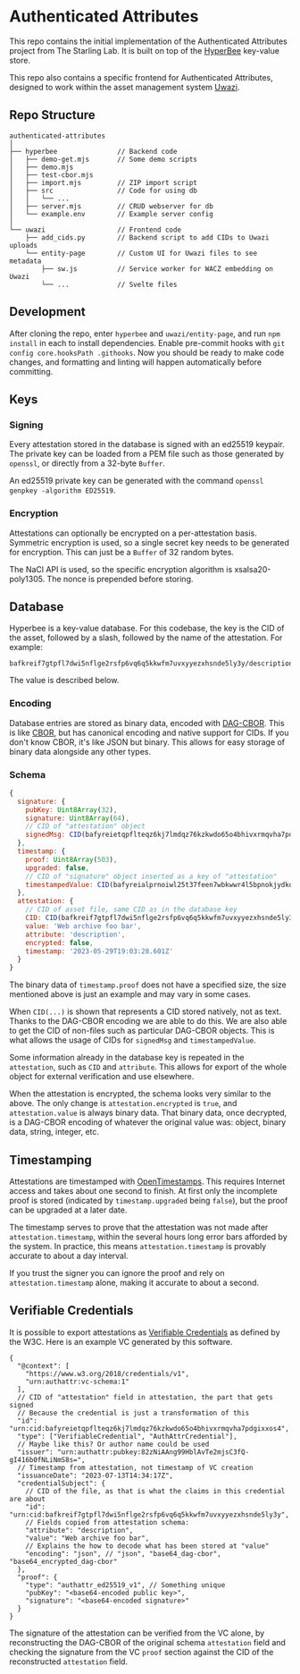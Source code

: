 # Authenticated Attributes

This repo contains the initial implementation of the Authenticated Attributes project from The Starling Lab. It is built on top of the [HyperBee](https://docs.holepunch.to/building-blocks/hyperbee) key-value store.

This repo also contains a specific frontend for Authenticated Attributes, designed to work within the asset management system [Uwazi](https://uwazi.io/).

## Repo Structure

```
authenticated-attributes
│
├── hyperbee               // Backend code
│   ├── demo-get.mjs       // Some demo scripts
│   ├── demo.mjs
│   ├── test-cbor.mjs
│   ├── import.mjs         // ZIP import script
│   ├── src                // Code for using db
│   │   └── ...
│   ├── server.mjs         // CRUD webserver for db
│   └── example.env        // Example server config
│
└── uwazi                  // Frontend code
    ├── add_cids.py        // Backend script to add CIDs to Uwazi uploads
    └── entity-page        // Custom UI for Uwazi files to see metadata
        ├── sw.js          // Service worker for WACZ embedding on Uwazi
        └── ...            // Svelte files
```

## Development

After cloning the repo, enter `hyperbee` and `uwazi/entity-page`, and run `npm install` in each to install dependencies. Enable pre-commit hooks with `git config core.hooksPath .githooks`. Now you should be ready to make code changes, and formatting and linting will happen automatically before committing.

## Keys

### Signing

Every attestation stored in the database is signed with an ed25519 keypair. The private key can be loaded from a PEM file such as those generated by `openssl`, or directly from a 32-byte `Buffer`.

An ed25519 private key can be generated with the command `openssl genpkey -algorithm ED25519`.

### Encryption

Attestations can optionally be encrypted on a per-attestation basis. Symmetric encryption is used, so a single secret key needs to be generated for encryption. This can just be a `Buffer` of 32 random bytes.

The NaCl API is used, so the specific encryption algorithm is xsalsa20-poly1305. The nonce is prepended before storing.

## Database

Hyperbee is a key-value database. For this codebase, the key is the CID of the asset, followed by a slash, followed by the name of the attestation. For example:

```
bafkreif7gtpfl7dwi5nflge2rsfp6vq6q5kkwfm7uvxyyezxhsnde5ly3y/description
```

The value is described below.

### Encoding

Database entries are stored as binary data, encoded with [DAG-CBOR](https://ipld.io/docs/codecs/known/dag-cbor/). This is like [CBOR](https://cbor.io/), but has canonical encoding and native support for CIDs. If you don't know CBOR, it's like JSON but binary. This allows for easy storage of binary data alongside any other types.

### Schema

```javascript
{
  signature: {
    pubKey: Uint8Array(32),
    signature: Uint8Array(64),
    // CID of "attestation" object
    signedMsg: CID(bafyreietqpflteqz6kj7lmdqz76kzkwdo65o4bhivxrmqvha7pdgixxos4)
  },
  timestamp: {
    proof: Uint8Array(503),
    upgraded: false,
    // CID of "signature" object inserted as a key of "attestation"
    timestampedValue: CID(bafyreialprnoiwl25t37feen7wbkwwr4l5bpnokjydkog3mhiuodi2av6m)
  },
  attestation: {
    // CID of asset file, same CID as in the database key
    CID: CID(bafkreif7gtpfl7dwi5nflge2rsfp6vq6q5kkwfm7uvxyyezxhsnde5ly3y),
    value: 'Web archive foo bar',
    attribute: 'description',
    encrypted: false,
    timestamp: '2023-05-29T19:03:28.601Z'
  }
}
```

The binary data of `timestamp.proof` does not have a specified size, the size mentioned above is just an example and may vary in some cases.

When `CID(...)` is shown that represents a CID stored natively, not as text. Thanks to the DAG-CBOR encoding we are able to do this. We are also able to get the CID of non-files such as particular DAG-CBOR objects. This is what allows the usage of CIDs for `signedMsg` and `timestampedValue`.

Some information already in the database key is repeated in the `attestation`, such as `CID` and `attribute`. This allows for export of the whole object for external verification and use elsewhere.

When the attestation is encrypted, the schema looks very similar to the above. The only change is `attestation.encrypted` is `true`, and `attestation.value` is always binary data. That binary data, once decrypted, is a DAG-CBOR encoding of whatever the original value was: object, binary data, string, integer, etc.

## Timestamping

Attestations are timestamped with [OpenTimestamps](https://opentimestamps.org/). This requires Internet access and takes about one second to finish. At first only the incomplete proof is stored (indicated by `timestamp.upgraded` being `false`), but the proof can be upgraded at a later date.

The timestamp serves to prove that the attestation was not made after `attestation.timestamp`, within the several hours long error bars afforded by the system. In practice, this means `attestation.timestamp` is provably accurate to about a day interval.

If you trust the signer you can ignore the proof and rely on `attestation.timestamp` alone, making it accurate to about a second.

## Verifiable Credentials

It is possible to export attestations as [Verifiable Credentials](https://en.wikipedia.org/wiki/Verifiable_credentials) as defined by the W3C. Here is an example VC generated by this software.

```jsonc
{
  "@context": [
    "https://www.w3.org/2018/credentials/v1",
    "urn:authattr:vc-schema:1"
  ],
  // CID of "attestation" field in attestation, the part that gets signed
  // Because the credential is just a transformation of this
  "id": "urn:cid:bafyreietqpflteqz6kj7lmdqz76kzkwdo65o4bhivxrmqvha7pdgixxos4",
  "type": ["VerifiableCredential", "AuthAttrCredential"],
  // Maybe like this? Or author name could be used
  "issuer": "urn:authattr:pubkey:82zNiAAng99HblAvTe2mjsC3fQ-gI416b0fNLiNmS8s=",
  // Timestamp from attestation, not timestamp of VC creation
  "issuanceDate": "2023-07-13T14:34:17Z",
  "credentialSubject": {
    // CID of the file, as that is what the claims in this credential are about
    "id": "urn:cid:bafkreif7gtpfl7dwi5nflge2rsfp6vq6q5kkwfm7uvxyyezxhsnde5ly3y",
    // Fields copied from attestation schema:
    "attribute": "description",
    "value": "Web archive foo bar",
    // Explains the how to decode what has been stored at "value"
    "encoding": "json", // "json", "base64_dag-cbor", "base64_encrypted_dag-cbor"
  },
  "proof": {
    "type": "authattr_ed25519_v1", // Something unique
    "pubKey": "<base64-encoded public key>",
    "signature": "<base64-encoded signature>"
  }
}
```

The signature of the attestation can be verified from the VC alone, by reconstructing the DAG-CBOR of the original schema `attestation` field and checking the signature from the VC `proof` section against the CID of the reconstructed `attestation` field.
